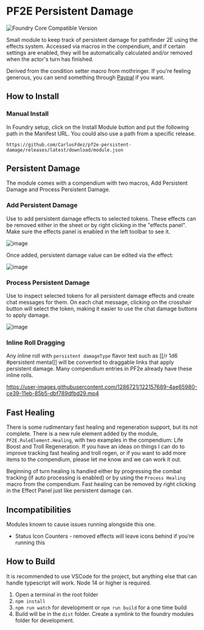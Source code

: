 # PF2E Persistent Damage
![Foundry Core Compatible Version](https://img.shields.io/badge/dynamic/json.svg?url=https%3A%2F%2Fraw.githubusercontent.com%2FCarlosFdez%2Fpf2e-persistent-damage%2Fmaster%2Fsrc%2Fmodule.json&label=Foundry%20Version&query=$.compatibleCoreVersion&colorB=orange)

Small module to keep track of persistent damage for pathfinder 2E using the effects system. Accessed via macros in the compendium, and if certain settings are enabled, they will be automatically calculated and/or removed when the actor's turn has finished.

Derived from the condition setter macro from mothringer. If you're feeling generous, you can send something through [Paypal](https://paypal.me/carlosfernandez1779?locale.x=en_US) if you want.

## How to Install

### Manual Install
In Foundry setup, click on the Install Module button and put the following path in the Manifest URL. You could also use a path from a specific release.

`https://github.com/CarlosFdez/pf2e-persistent-damage/releases/latest/download/module.json`

## Persistent Damage
The module comes with a compendium with two macros, Add Persistent Damage and Process Persistent Damage.

### Add Persistent Damage
Use to add persistent damage effects to selected tokens. These effects can be removed either in the sheet or by right clicking in the "effects panel". Make sure the effects panel is enabled in the left toolbar to see it.

![image](https://user-images.githubusercontent.com/1286721/116132472-9a12d800-a69b-11eb-8605-57f4e67763c5.png)

Once added, persistent damage value can be edited via the effect:

![image](https://user-images.githubusercontent.com/1286721/111926202-400e6980-8a82-11eb-903d-6ee8fac8f921.png)

### Process Persistent Damage
Use to inspect selected tokens for all persistent damage effects and create chat messages for them. On each chat message, clicking on the crosshair button will select the token, making it easier to use the chat damage buttons to apply damage.

![image](https://user-images.githubusercontent.com/1286721/111949776-b24d7100-8ab7-11eb-86d1-3270c4f138dc.png)

### Inline Roll Dragging
Any inline roll with `persistent damageType` flavor text such as [[/r 1d6 #persistent mental]] will be converted to draggable links that apply persistent damage. Many compendium entries in PF2e already have these inline rolls.

https://user-images.githubusercontent.com/1286721/122157689-4ae65980-ce39-11eb-85b5-dbf789dfbd29.mp4

## Fast Healing
There is some rudimentary fast healing and regeneration support, but its not complete. There is a new rule element added by the module, `PF2E.RuleElement.Healing`, with two examples in the compendium: Life Boost and Troll Regeneration. If you have an ideas on things I can do to improve tracking fast healing and troll regen, or if you want to add more items to the compendium, please let me know and we can work it out.

Beginning of turn healing is handled either by progressing the combat tracking (if auto processing is enabled) or by using the `Process Healing` macro from the compendium. Fast healing can be removed by right clicking in the Effect Panel just like persistent damage can.

## Incompatibilities
Modules known to cause issues running alongside this one.

* Status Icon Counters - removed effects will leave icons behind if you're running this

## How to Build
It is recommended to use VSCode for the project, but anything else that can handle typescript will work. Node 14 or higher is required.

1) Open a terminal in the root folder
2) `npm install`
3) `npm run watch` for development or `npm run build` for a one time build
4) Build will be in the `dist` folder. Create a symlink to the foundry modules folder for development.
